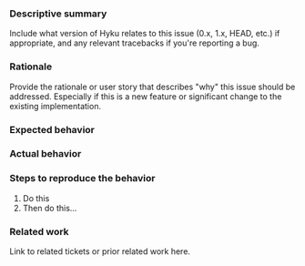### Descriptive summary

Include what version of Hyku relates to this issue (0.x, 1.x, HEAD, etc.) if appropriate, and any relevant tracebacks if you're reporting a bug.

### Rationale

Provide the rationale or user story that describes "why" this issue should be addressed. Especially if this is a new feature or significant change to the existing implementation.

### Expected behavior

### Actual behavior

### Steps to reproduce the behavior

1. Do this
1. Then do this...

### Related work

Link to related tickets or prior related work here.

